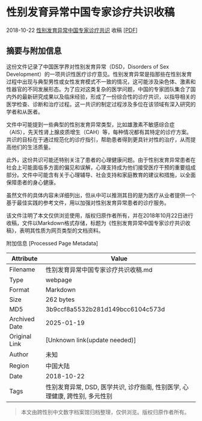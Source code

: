# 性别发育异常中国专家诊疗共识收稿

2018-10-22 [性别发育异常中国专家诊疗共识](/学术文献/医学/性别发育异常中国专家诊疗共识_page) 收稿 \[[PDF](/学术文献/医学/性别发育异常中国专家诊疗共识.pdf)]

## 摘要与附加信息

<!-- tcd_abstract -->
这份文件记录了中国医学界对性别发育异常（DSD，Disorders of Sex Development）的一项共识性医疗诊疗意见。性别发育异常是指那些在性别发育过程中出现与典型男性或女性发育模式不一致的情况，这可能涉及染色体、激素和性器官的不同发展形态。为了应对这类复杂的医学问题，中国的专家团队集合了国内外的最新研究成果以及临床经验，形成了一份综合性的诊疗共识，以指导相关的医学检查、诊断和治疗过程。这一共识的制定过程涉及多位在该领域有深入研究的学者和从医者。

文件中可能提到一些典型的性别发育异常类型，比如雄激素不敏感综合症（AIS），先天性肾上腺皮质增生（CAH）等，每种情况都有其特定的诊疗方案。共识的目标在于通过规范化的诊疗指引，帮助患者得到更具针对性的治疗，从而提高他们的生活质量。

此外，这份共识可能还特别关注了患者的心理健康问题。由于性别发育异常患者在社会上可能面临多方面的偏见和误解，心理支持成为他们接受医疗干预的重要组成部分。文件中可能含有关于心理辅导、社会支持和家庭教育的建议和措施，以全面保障患者的身心健康。

虽然文件的具体内容未详细列出，但从中可以推测其目的是为医疗从业者提供一个基于最佳实践的参考文件，用以加强对性别发育异常患者的诊疗服务。

该文件注明了本文仅供浏览使用，版权归原作者所有，并在2018年10月22日进行收稿，文件以Markdown格式存储，标题为《性别发育异常中国专家诊疗共识收稿》，表明其性质为网页类型的文档资料。
<!-- tcd_abstract_end -->

附加信息 [Processed Page Metadata]

| Attribute       | Value                                  |
|-----------------|----------------------------------------|
| Filename        | 性别发育异常中国专家诊疗共识收稿.md                             |
| Type            | webpage                                 |
| Format          | Markdown                               |
| Size            | 262 bytes                           |
| MD5             | 3b9ccf8a5532b281d149bcc6104c573d                                  |
| Archived Date   | 2025-01-19                             |
| Original Link   | [Unknown link(update needed)]                         |
| Author          | 未知                              |
| Region          | 中国大陆                              |
| Date            | 2018-10-22                                 |
| Tags            | 性别发育异常, DSD, 医学共识, 诊疗指南, 性别医学, 心理健康, 跨性别, 多元性别                                 |
>
> 本文由跨性别中文数字档案馆归档整理，仅供浏览。版权归原作者所有。
>
